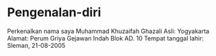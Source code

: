# Pengenalan-diri
Perkenalkan nama saya Muhammad Khuzaifah Ghazali
Asli: Yogyakarta
Alamat: Perum Griya Gejawan Indah Blok AD. 10
Tempat tanggal lahir: Sleman, 21-08-2005
